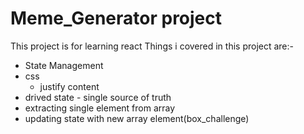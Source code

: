 # Meme_Generator project

This project is for learning react
Things i covered in this project are:-
- State Management
- css 
    - justify content
- drived state - single source of truth
- extracting single element from array
- updating state with new array element(box_challenge)